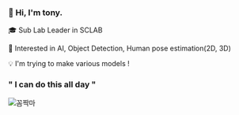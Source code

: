 ### 👋 Hi, I'm tony. 

🎓 Sub Lab Leader in SCLAB

👀 Interested in AI, Object Detection, Human pose estimation(2D, 3D)

💡   I'm trying to make various models !

### " I can do this all day "

![꼼짝마](https://user-images.githubusercontent.com/86696759/196767122-66bf2b62-eb8e-4df8-81c5-f089b02168a8.gif)

